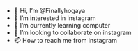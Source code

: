 - 👋 Hi, I’m @Finallyhogaya
- 👀 I’m interested in instagram 
- 🌱 I’m currently learning computer 
- 💞️ I’m looking to collaborate on instagram 
- 📫 How to reach me from instagram 

<!---
Finallyhogaya/Finallyhogaya is a ✨ special ✨ repository because its `README.md` (this file) appears on your GitHub profile.
You can click the Preview link to take a look at your changes.
--->
